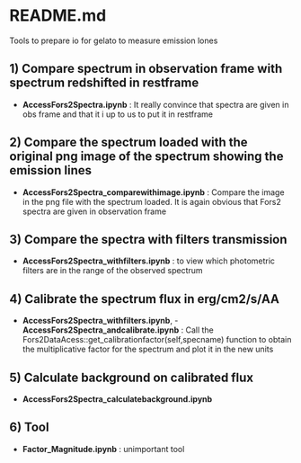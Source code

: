 # README.md

Tools to prepare io for gelato to measure emission lones


## 1) Compare spectrum in observation frame with spectrum redshifted in restframe

- **AccessFors2Spectra.ipynb** : It really convince that spectra are given in obs frame and that it i up  to us to put it in restframe

## 2) Compare the spectrum loaded with the original png image of the spectrum showing the emission lines

- **AccessFors2Spectra_comparewithimage.ipynb** : Compare the image in the png file with the spectrum loaded. It is again obvious that Fors2 spectra are given in observation frame

## 3) Compare the spectra with filters transmission
- **AccessFors2Spectra_withfilters.ipynb** : to view which photometric filters are in the range of the observed spectrum

## 4) Calibrate the spectrum flux in erg/cm2/s/AA 
- **AccessFors2Spectra_withfilters.ipynb**, - **AccessFors2Spectra_andcalibrate.ipynb** : Call the Fors2DataAcess::get_calibrationfactor(self,specname) function to obtain the multiplicative factor for the spectrum and plot it in the new units

## 5)  Calculate background on calibrated flux
- **AccessFors2Spectra_calculatebackground.ipynb**

## 6) Tool        
- **Factor_Magnitude.ipynb** : unimportant tool
